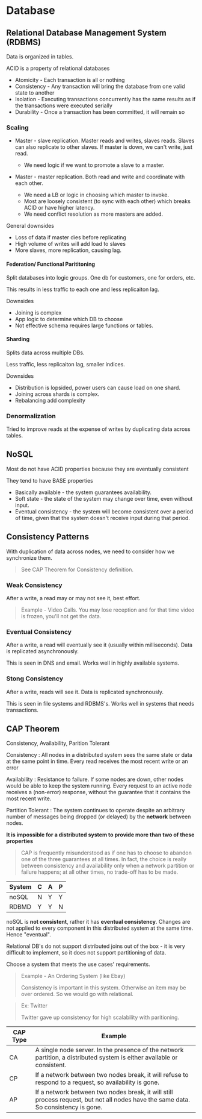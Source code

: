 # Database

## Relational Database Management System (RDBMS)

Data is organized in tables.

ACID is a property of relational databases

- Atomicity - Each transaction is all or nothing
- Consistency - Any transaction will bring the database from one valid state to another
- Isolation - Executing transactions concurrently has the same results as if the transactions were executed serially
- Durability - Once a transaction has been committed, it will remain so

### Scaling 

- Master - slave replication. Master reads and writes, slaves reads. Slaves can also replicate to other slaves. If master is down, we can't write, just read.

    - We need logic if we want to promote a slave to a master.

- Master - master replication. Both read and write and coordinate with each other.

    - We need a LB or logic in choosing which master to invoke.
    - Most are loosely consistent (to sync with each other) which breaks ACID or have higher latency.
    - We need conflict resolution as more masters are added.

General downsides

- Loss of data if master dies before replicating
- High volume of writes will add load to slaves
- More slaves, more replication, causing lag.

#### Federation/ Functional Parititoning

Split databases into logic groups. One db for customers, one for orders, etc.

This results in less traffic to each one and less replicaiton lag.

Downsides
- Joining is complex
- App logic to determine which DB to choose
- Not effective schema requires large functions or tables.

#### Sharding

Splits data across multiple DBs.

Less traffic, less replicaiton lag, smaller indices.

Downsides

- Distribution is lopsided, power users can cause load on one shard.
- Joining across shards is complex.
- Rebalancing add complexity

### Denormalization

Tried to improve reads at the expense of writes by duplicating data across tables.

## NoSQL

Most do not have ACID properties because they are eventually consistent

They tend to have BASE properties

- Basically available - the system guarantees availability.
- Soft state - the state of the system may change over time, even without input.
- Eventual consistency - the system will become consistent over a period of time, given that the system doesn't receive input during that period.

## Consistency Patterns

With duplication of data across nodes, we need to consider how we synchronize them.

> See CAP Theorem for Consistency definition.

### Weak Consistency

After a write, a read may or may not see it, best effort.

> Example - Video Calls. You may lose reception and for that time video is frozen, you'll not get the data.

### Eventual Consistency

After a write, a read will eventually see it (usually within milliseconds). Data is replicated asynchronously.

This is seen in DNS and email. Works well in highly available systems.

### Stong Consistency

After a write, reads will see it. Data is replicated synchronously.

This is seen in file systems and RDBMS's. Works well in systems that needs transactions.

## CAP Theorem

Consistency, Availability, Parition Tolerant

Consistency
: All nodes in a distributed system sees the same state or data at the same point in time. Every read receives the most recent write or an error

Availability
: Resistance to failure. If some nodes are down, other nodes would be able to keep the system running. Every request to an active node receives a (non-error) response, without the guarantee that it contains the most recent write.

Partition Tolerant
: The system continues to operate despite an arbitrary number of messages being dropped (or delayed) by the **network** between nodes.

**It is impossible for a distributed system to provide more than two of these properties**

> CAP is frequently misunderstood as if one has to choose to abandon one of the three guarantees at all times. In fact, the choice is really between consistency and availability only when a network partition or failure happens; at all other times, no trade-off has to be made.

|System|C|A|P|
|---|---|---|---|
|noSQL|N|Y|Y|
|RDBMD|Y|Y|N|

noSQL is **not consistent**, rather it has **eventual consistency**. Changes are not applied to every component in this distributed system at the same time. Hence "eventual".

Relational DB's do not support distributed joins out of the box - it is very difficult to implement, so it does not support partitioning of data.

Choose a system that meets the use cases' requirements.

> Example - An Ordering System (like Ebay)
>
> Consistency is important in this system. Otherwise an item may be over ordered. So we would go with relational.

> Ex: Twitter
>
> Twitter gave up consistency for high scalability with paritioning.

|CAP Type|Example|
|---|---|
|CA|A single node server. In the presence of the network partition, a distributed system is either available or consistent.|
|CP|If a network between two nodes break, it will refuse to respond to a request, so availability is gone.|
|AP|If a network between two nodes break, it will still process request, but not all nodes have the same data. So consistency is gone.|